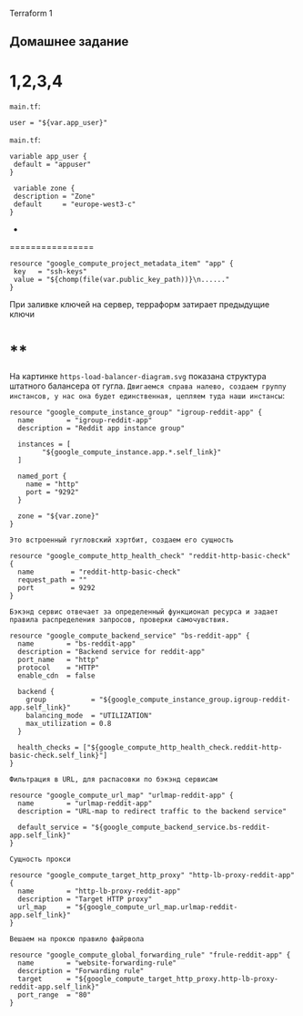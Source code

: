 Terraform 1
###
Домашнее задание
-----------------
1,2,3,4 
================
`main.tf`:
```
user = "${var.app_user}"
```
`main.tf`:
```
variable app_user {
 default = "appuser"
}

 variable zone {
 description = "Zone"
 default     = "europe-west3-c"
}
```
*
================
```
resource "google_compute_project_metadata_item" "app" {
 key   = "ssh-keys"
 value = "${chomp(file(var.public_key_path))}\n......"
}
```
При заливке ключей на сервер, терраформ затирает предыдущие ключи

**
================
На картинке `https-load-balancer-diagram.svg` показана структура штатного балансера от гугла.
`Двигаемся справа налево, создаем группу инстансов, у нас она будет единственная, цепляем туда наши инстансы`:
```
resource "google_compute_instance_group" "igroup-reddit-app" {
  name        = "igroup-reddit-app"
  description = "Reddit app instance group"

  instances = [
        "${google_compute_instance.app.*.self_link}"
  ]

  named_port {
    name = "http"
    port = "9292"
  }

  zone = "${var.zone}"
}
```

`Это встроенный гугловский хэртбит, создаем его сущность`
```
resource "google_compute_http_health_check" "reddit-http-basic-check" {
  name         = "reddit-http-basic-check"
  request_path = ""
  port         = 9292
}
```
`Бэкэнд сервис отвечает за определенный функционал ресурса и задает правила распределения запросов, проверки самочувствия.`
```
resource "google_compute_backend_service" "bs-reddit-app" {
  name        = "bs-reddit-app"
  description = "Backend service for reddit-app"
  port_name   = "http"
  protocol    = "HTTP"
  enable_cdn  = false

  backend {
    group           = "${google_compute_instance_group.igroup-reddit-app.self_link}"
    balancing_mode  = "UTILIZATION"
    max_utilization = 0.8
  }

  health_checks = ["${google_compute_http_health_check.reddit-http-basic-check.self_link}"]
}
```
`Фильтрация в URL, для распасовки по бэкэнд сервисам`
```
resource "google_compute_url_map" "urlmap-reddit-app" {
  name        = "urlmap-reddit-app"
  description = "URL-map to redirect traffic to the backend service"

  default_service = "${google_compute_backend_service.bs-reddit-app.self_link}"
}
```
`Сущность прокси`
```
resource "google_compute_target_http_proxy" "http-lb-proxy-reddit-app" {
  name        = "http-lb-proxy-reddit-app"
  description = "Target HTTP proxy"
  url_map     = "${google_compute_url_map.urlmap-reddit-app.self_link}"
}
```
`Вешаем на проксю правило файрвола`
```
resource "google_compute_global_forwarding_rule" "frule-reddit-app" {
  name        = "website-forwarding-rule"
  description = "Forwarding rule"
  target      = "${google_compute_target_http_proxy.http-lb-proxy-reddit-app.self_link}"
  port_range  = "80"
}
```
